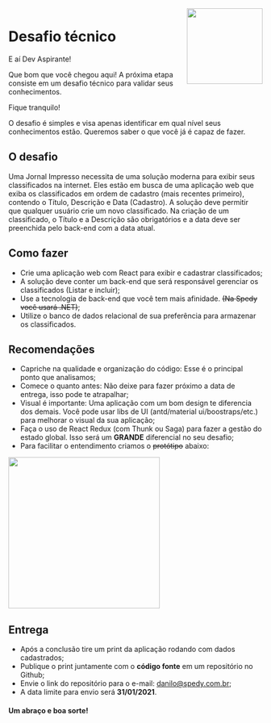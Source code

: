 <img src="https://user-images.githubusercontent.com/7651244/105104842-69624780-5a89-11eb-8137-3dc939a9bad9.png" align="right" height="150"/>


# Desafio técnico 

E aí Dev Aspirante!

Que bom que você chegou aqui! A próxima etapa consiste em um desafio técnico para validar seus conhecimentos.

Fique tranquilo! 

O desafio é simples e visa apenas identificar em qual nível seus conhecimentos estão. Queremos saber o que você já é capaz de fazer.


## O desafio

Uma Jornal Impresso necessita de uma solução moderna para exibir seus classificados na internet. 
Eles estão em busca de uma aplicação web que exiba os classificados em ordem de cadastro (mais recentes primeiro), contendo o Título, Descrição e Data (Cadastro).
A solução deve permitir que qualquer usuário crie um novo classificado.
Na criação de um classificado, o Título e a Descrição são obrigatórios e a data deve ser preenchida pelo back-end com a data atual.

## Como fazer

- Crie uma aplicação web com React para exibir e cadastrar classificados;
- A solução deve conter um back-end que será responsável gerenciar os classificados (Listar e incluir);
- Use a tecnologia de back-end que você tem mais afinidade. <del>(Na Spedy você usará .NET)</del>;
- Utilize o banco de dados relacional de sua preferência para armazenar os classificados.


## Recomendações
- Capriche na qualidade e organização do código: Esse é o principal ponto que analisamos;
- Comece o quanto antes: Não deixe para fazer próximo a data de entrega, isso pode te atrapalhar;
- Visual é importante: Uma aplicação com um bom design te diferencia dos demais. Você pode usar libs de UI (antd/material ui/boostraps/etc.) para melhorar o visual da sua aplicação;
- Faça o uso de React Redux (com Thunk ou Saga) para fazer a gestão do estado global. Isso será um **GRANDE** diferencial no seu desafio;
- Para facilitar o entendimento criamos o <del>protótipo</del> abaixo:
<img src="https://user-images.githubusercontent.com/7651244/105104880-7a12bd80-5a89-11eb-9ba0-71a7a621607b.png" height="300"/>
 
## Entrega
- Após a conclusão tire um print da aplicação rodando com dados cadastrados;
- Publique o print juntamente com o **código fonte** em um repositório no Github;
- Envie o link do repositório para o e-mail: danilo@spedy.com.br;
- A data limite para envio será **31/01/2021**.

#### Um abraço e boa sorte!
